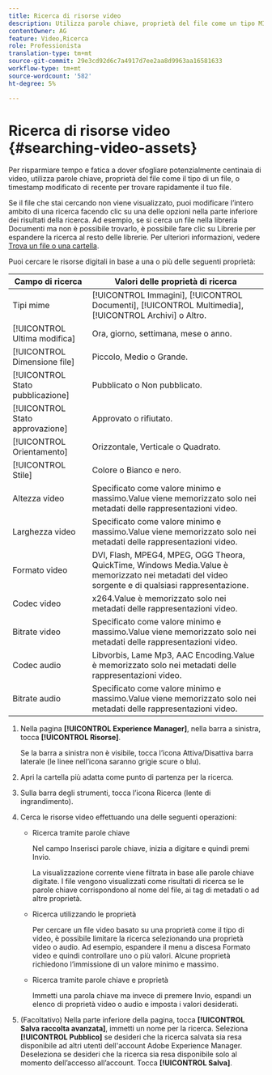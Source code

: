 ```yaml
---
title: Ricerca di risorse video
description: Utilizza parole chiave, proprietà del file come un tipo MIME, dimensioni o timestamp modificato di recente per trovare rapidamente il tuo file in AEM Assets.
contentOwner: AG
feature: Video,Ricerca
role: Professionista
translation-type: tm+mt
source-git-commit: 29e3cd92d6c7a4917d7ee2aa8d9963aa16581633
workflow-type: tm+mt
source-wordcount: '582'
ht-degree: 5%

---
```



# Ricerca di risorse video {#searching-video-assets}

Per risparmiare tempo e fatica a dover sfogliare potenzialmente centinaia di video, utilizza parole chiave, proprietà del file come il tipo di un file, o timestamp modificato di recente per trovare rapidamente il tuo file.

Se il file che stai cercando non viene visualizzato, puoi modificare l’intero ambito di una ricerca facendo clic su una delle opzioni nella parte inferiore dei risultati della ricerca. Ad esempio, se si cerca un file nella libreria Documenti ma non è possibile trovarlo, è possibile fare clic su Librerie per espandere la ricerca al resto delle librerie. Per ulteriori informazioni, vedere [Trova un file o una cartella](https://windows.microsoft.com/en-us/windows7/find-a-file-or-folder).

Puoi cercare le risorse digitali in base a una o più delle seguenti proprietà:

| Campo di ricerca | Valori delle proprietà di ricerca |
|---|---|
| Tipi mime | [!UICONTROL Immagini],  [!UICONTROL Documenti],  [!UICONTROL Multimedia],  [!UICONTROL Archivi] o Altro. |
| [!UICONTROL Ultima modifica] | Ora, giorno, settimana, mese o anno. |
| [!UICONTROL Dimensione file] | Piccolo, Medio o Grande. |
| [!UICONTROL Stato pubblicazione] | Pubblicato o Non pubblicato. |
| [!UICONTROL Stato approvazione] | Approvato o rifiutato. |
| [!UICONTROL Orientamento] | Orizzontale, Verticale o Quadrato. |
| [!UICONTROL Stile] | Colore o Bianco e nero. |
| Altezza video | Specificato come valore minimo e massimo.Value viene memorizzato solo nei metadati delle rappresentazioni video. |
| Larghezza video | Specificato come valore minimo e massimo.Value viene memorizzato solo nei metadati delle rappresentazioni video. |
| Formato video | DVI, Flash, MPEG4, MPEG, OGG Theora, QuickTime, Windows Media.Value è memorizzato nei metadati del video sorgente e di qualsiasi rappresentazione. |
| Codec video | x264.Value è memorizzato solo nei metadati delle rappresentazioni video. |
| Bitrate video | Specificato come valore minimo e massimo.Value viene memorizzato solo nei metadati delle rappresentazioni video. |
| Codec audio | Libvorbis, Lame Mp3, AAC Encoding.Value è memorizzato solo nei metadati delle rappresentazioni video. |
| Bitrate audio | Specificato come valore minimo e massimo.Value viene memorizzato solo nei metadati delle rappresentazioni video. |

1. Nella pagina **[!UICONTROL Experience Manager]**, nella barra a sinistra, tocca **[!UICONTROL Risorse]**.

   Se la barra a sinistra non è visibile, tocca l’icona Attiva/Disattiva barra laterale (le linee nell’icona saranno grigie scure o blu).

1. Apri la cartella più adatta come punto di partenza per la ricerca.
1. Sulla barra degli strumenti, tocca l’icona Ricerca (lente di ingrandimento).
1. Cerca le risorse video effettuando una delle seguenti operazioni:

   * Ricerca tramite parole chiave

      Nel campo Inserisci parole chiave, inizia a digitare e quindi premi Invio.

      La visualizzazione corrente viene filtrata in base alle parole chiave digitate. I file vengono visualizzati come risultati di ricerca se le parole chiave corrispondono al nome del file, ai tag di metadati o ad altre proprietà.

   * Ricerca utilizzando le proprietà

      Per cercare un file video basato su una proprietà come il tipo di video, è possibile limitare la ricerca selezionando una proprietà video o audio. Ad esempio, espandere il menu a discesa Formato video e quindi controllare uno o più valori. Alcune proprietà richiedono l’immissione di un valore minimo e massimo.

   * Ricerca tramite parole chiave e proprietà

      Immetti una parola chiave ma invece di premere Invio, espandi un elenco di proprietà video o audio e imposta i valori desiderati.

1. (Facoltativo) Nella parte inferiore della pagina, tocca **[!UICONTROL Salva raccolta avanzata]**, immetti un nome per la ricerca. Seleziona **[!UICONTROL Pubblico]** se desideri che la ricerca salvata sia resa disponibile ad altri utenti dell&#39;account Adobe Experience Manager. Deseleziona se desideri che la ricerca sia resa disponibile solo al momento dell’accesso all’account. Tocca **[!UICONTROL Salva]**.
